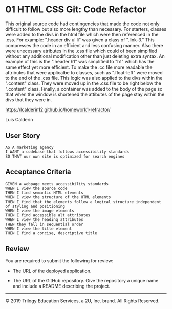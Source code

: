 # 01 HTML CSS Git: Code Refactor

This original source code had contingencies that made the code not only difficult to follow but also more lengthy than necessary. For starters, classes were added to the divs in the html file which were then referenced in the .css. For example: ".header div ul li" was given a class of ".link-3." This compresses the code in an efficient and less confusing manner. Also there were unecessary atributes in the .css file which could of been simpified without any additional modification other than just deleting extra syntax. An example of this is the ".header h1" was simplified to "h1" which has the same effect yet more efficient. To make the .cc file more readable the attributes that were applicalbe to classes, such as ".float-left" were moved to the end of the .css file. This logic was also applied to the divs within the ".content" class. They were moved up in the .css file to be right below the ".content" class. Finally, a container was added to the body of the page so that when the window is shortened the attibutes of the page stay within the divs that they were in.

https://lcalderin12.github.io/homework1-refractor/

Luis Calderin

## User Story

```
AS A marketing agency
I WANT a codebase that follows accessibility standards
SO THAT our own site is optimized for search engines
```

## Acceptance Criteria

```
GIVEN a webpage meets accessibility standards
WHEN I view the source code
THEN I find semantic HTML elements
WHEN I view the structure of the HTML elements
THEN I find that the elements follow a logical structure independent of styling and positioning
WHEN I view the image elements
THEN I find accessible alt attributes
WHEN I view the heading attributes
THEN they fall in sequential order
WHEN I view the title element
THEN I find a concise, descriptive title
```

## Review

You are required to submit the following for review:

* The URL of the deployed application.

* The URL of the GitHub repository. Give the repository a unique name and include a README describing the project.

- - -
© 2019 Trilogy Education Services, a 2U, Inc. brand. All Rights Reserved.
